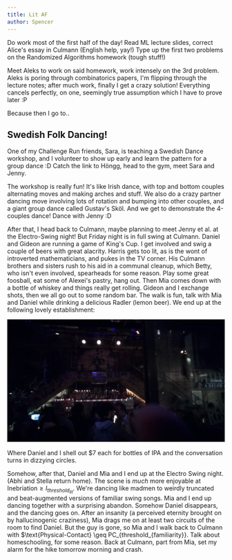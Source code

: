 ```yaml
---
title: Lit AF
author: Spencer
---
```


Do work most of the first half of the day! Read ML lecture slides, correct Alice's essay in Culmann (English help, yay!) Type up the first two problems on the Randomized Algorithms homework (tough stuff!)

Meet Aleks to work on said homework, work intensely on the 3rd problem. Aleks is poring through combinatorics papers, I'm flipping through the lecture notes; after much work, finally I get a crazy solution! Everything cancels perfectly, on one, seemingly true assumption which I have to prove later :P

Because then I go to..

## Swedish Folk Dancing!

One of my Challenge Run friends, Sara, is teaching a Swedish Dance workshop, and I volunteer to show up early and learn the pattern for a group dance :D Catch the link to Höngg, head to the gym, meet Sara and Jenny.

The workshop is really fun! It's like Irish dance, with top and bottom couples alternating moves and making arches and stuff. We also do a crazy partner dancing move involving lots of rotation and bumping into other couples, and a giant group dance called Gustav's Sköl. And we get to demonstrate the 4-couples dance! Dance with Jenny :D

After that, I head back to Culmann, maybe planning to meet Jenny et al. at the Electro-Swing night! But Friday night is in full swing at Culmann. Daniel and Gideon are running a game of King's Cup. I get involved and swig a couple of beers with great alacrity. Harris gets too lit, as is the wont of introverted mathematicians, and pukes in the TV corner. His Culmann brothers and sisters rush to his aid in a communal cleanup, which Betty, who isn't even involved, spearheads for some reason. Play some great foosball, eat some of Alexei's pastry, hang out. Then Mia comes down with a bottle of whiskey and things really get rolling. Gideon and I exchange shots, then we all go out to some random bar. The walk is fun, talk with Mia and Daniel while drinking a delicious Radler (lemon beer). We end up at the following lovely establishment:

![Blurry Bar](../images/IMG_20171020_232554.jpg)

Where Daniel and I shell out $7 each for bottles of IPA and the conversation turns in dizzying circles.

Somehow, after that, Daniel and Mia and I end up at the Electro Swing night. (Abhi and Stella return home). The scene is *much* more enjoyable at $\text{Inebriation} \geq I_{threshold_{lit}}$. We're dancing like madmen to weirdly truncated and beat-augmented versions of familiar swing songs. Mia and I end up dancing together with a surprising abandon. Somehow Daniel disappears, and the dancing goes on. After an insanity (a perceived eternity brought on by hallucinogenic craziness), Mia drags me on at least two circuits of the room to find Daniel. But the guy is gone, so Mia and I walk back to Culmann with $\text{Physical-Contact} \geq PC_{threshold_{familiarity}}. Talk about homeschooling, for some reason. Back at Culmann, part from Mia, set my alarm for the hike tomorrow morning and crash.


